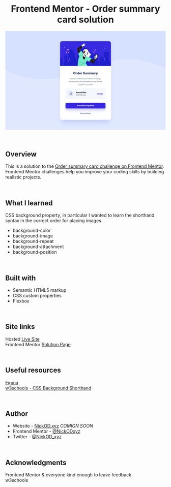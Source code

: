 <h1 align="center">Frontend Mentor - Order summary card solution</h1>

<img src="https://github.com/NickODxyz/FM-order-summary-component-main/blob/main/Preview.JPG?raw=true" ></img>

<br>

## Overview

This is a solution to the [Order summary card challenge on Frontend Mentor](https://www.frontendmentor.io/challenges/order-summary-component-QlPmajDUj). Frontend Mentor challenges help you improve your coding skills by building realistic projects. 

<br>

## What I learned

CSS background property, in particular I wanted to learn the shorthand syntax in the correct order for placing images.
<br>

- background-color
- background-image
- background-repeat
- background-attachment
- background-position

<br>

## Built with 

- Semantic HTML5 markup
- CSS custom properties
- Flexbox

<br>

## Site links
Hosted [Live Site](https://nickodxyz.github.io/FM-order-summary-component-main/)
<br>
Frontend Mentor [Solution Page]()

<br>

## Useful resources

[Figma](https://www.figma.com)
<br>
[w3schools - CSS Background Shorthand](https://www.w3schools.com/css/css_background_shorthand.asp)

<br>

## Author

- Website - [NickOD.xyz](http://www.NickOD.xyz) <em>COMIGN SOON</em>
- Frontend Mentor - [@NickODxyz](https://www.frontendmentor.io/profile/NickODxyz)
- Twitter - [@NickOD_xyz](https://twitter.com/NickOD_xyz)

<br>

## Acknowledgments

Frontend Mentor & everyone kind enough to leave feedback
<br>
w3schools
